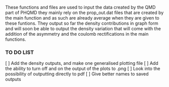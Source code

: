 These functions and files are used to input the data created by the QMD part of PHQMD they mainly rely on the prop_out.dat files that are created by the main function and as such are already average when they are given to these funtions. They output so far the density contributions in graph form and will soon be able to output the density variation that will come with the addition of the asymmetry and the coulomb rectifications in the main functions.
### TO DO LIST

[ ] Add the density outputs, and make one generalised plotting file
[ ] Add the ability to turn off and on the output of the plots to .png 
[ ] Look into the possibility of outputting directly to pdf
[ ] Give better names to saved outputs

